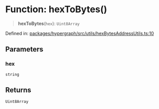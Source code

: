 # Function: hexToBytes()

> **hexToBytes**(`hex`): `Uint8Array`

Defined in: [packages/hypergraph/src/utils/hexBytesAddressUtils.ts:10](https://github.com/hashirpm/hypergraph/blob/ab4ea1cdb9430798142e0d735aac9d31c2cf0ae0/packages/hypergraph/src/utils/hexBytesAddressUtils.ts#L10)

## Parameters

### hex

`string`

## Returns

`Uint8Array`
